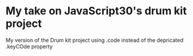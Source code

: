 <h1>My take on JavaScript30's drum kit project</h2>

My version of the Drum kit project using .code instead of the depricated .keyCOde property
